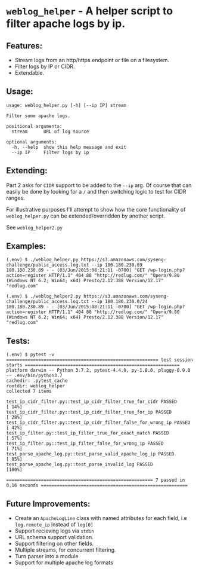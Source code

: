 # `weblog_helper` - A helper script to filter apache logs by ip.

## Features:
* Stream logs from an http/https endpoint or file on a filesystem.
* Filter logs by IP or CIDR.
* Extendable.

## Usage:

```
usage: weblog_helper.py [-h] [--ip IP] stream

Filter some apache logs.

positional arguments:
  stream      URL of log source

optional arguments:
  -h, --help  show this help message and exit
  --ip IP     Filter logs by ip
```

## Extending:
Part 2 asks for `CIDR` support to be added to the `--ip` arg.
Of course that can easily be done by looking for a `/` and then switching logic to test for CIDR ranges.

For illustrative purposes I'll attempt to show how the core functionality of `weblog_helper.py` can be extended/overridden by another script.

See `weblog_helper2.py` 

## Examples:
```
(.env) $ ./weblog_helper.py https://s3.amazonaws.com/syseng-challenge/public_access.log.txt --ip 180.180.230.89
180.180.230.89 - - [03/Jun/2015:08:21:11 -0700] "GET /wp-login.php?action=register HTTP/1.1" 404 88 "http://redlug.com/" "Opera/9.80 (Windows NT 6.2; Win64; x64) Presto/2.12.388 Version/12.17" "redlug.com"

(.env) $ ./weblog_helper2.py https://s3.amazonaws.com/syseng-challenge/public_access.log.txt --ip 180.180.230.0/24
180.180.230.89 - - [03/Jun/2015:08:21:11 -0700] "GET /wp-login.php?action=register HTTP/1.1" 404 88 "http://redlug.com/" "Opera/9.80 (Windows NT 6.2; Win64; x64) Presto/2.12.388 Version/12.17" "redlug.com"

```

## Tests:

```
(.env) $ pytest -v
========================================================= test session starts ==========================================================
platform darwin -- Python 3.7.2, pytest-4.4.0, py-1.8.0, pluggy-0.9.0 -- .env/bin/python3.7
cachedir: .pytest_cache
rootdir: weblog_helper
collected 7 items

test_ip_cidr_filter.py::test_ip_cidr_filter_true_for_cidr PASSED                                                                 [ 14%]
test_ip_cidr_filter.py::test_ip_cidr_filter_true_for_ip PASSED                                                                   [ 28%]
test_ip_cidr_filter.py::test_ip_cidr_filter_false_for_wrong_ip PASSED                                                            [ 42%]
test_ip_filter.py::test_ip_filter_true_for_exact_match PASSED                                                                    [ 57%]
test_ip_filter.py::test_ip_filter_false_for_wrong_ip PASSED                                                                      [ 71%]
test_parse_apache_log.py::test_parse_valid_apache_log_ip PASSED                                                                  [ 85%]
test_parse_apache_log.py::test_parse_invalid_log PASSED                                                                          [100%]

======================================================= 7 passed in 0.16 seconds =======================================================
```
## Future Improvements:
* Create an `ApacheLogLine` class with named attributes for each field, i.e `log.remote_ip` instead of `log[0]`
* Support recieving logs via `stdin`
* URL schema support validation.
* Support filtering on other fields.
* Multiple streams, for concurrent filtering.
* Turn parser into a module
* Support for multiple apache log formats